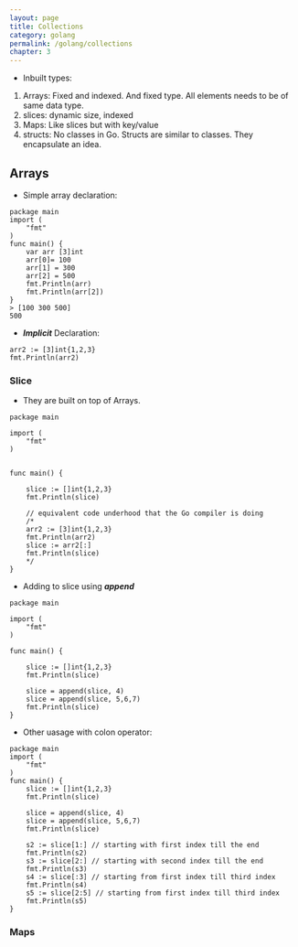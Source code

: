 ```yaml
---
layout: page
title: Collections
category: golang
permalink: /golang/collections
chapter: 3
---
```


* Inbuilt types:
1. Arrays: Fixed and indexed. And fixed type. All elements needs to be of same data type.
2. slices: dynamic size, indexed
3. Maps: Like slices but with key/value
4. structs: No classes in Go. Structs are similar to classes. They encapsulate an idea.


## Arrays

* Simple array declaration:

```
package main
import (
	"fmt"
)
func main() {
	var arr [3]int
	arr[0]= 100
	arr[1] = 300
	arr[2] = 500
	fmt.Println(arr)
    fmt.Println(arr[2])
}
> [100 300 500]
500
```

* ***Implicit*** Declaration:

```
arr2 := [3]int{1,2,3}	
fmt.Println(arr2)
```

### Slice
* They are built on top of Arrays.

```
package main

import (
	"fmt"
)


func main() {
	
	slice := []int{1,2,3}
	fmt.Println(slice)
	
	// equivalent code underhood that the Go compiler is doing
	/*
	arr2 := [3]int{1,2,3}
	fmt.Println(arr2)
	slice := arr2[:]
	fmt.Println(slice)
	*/
}

```

* Adding to slice using ***append***

```
package main

import (
	"fmt"
)

func main() {
	
	slice := []int{1,2,3}
	fmt.Println(slice)
	
	slice = append(slice, 4)
	slice = append(slice, 5,6,7)
	fmt.Println(slice)
}
``` 

* Other uasage with colon operator:

```
package main
import (
	"fmt"
)
func main() {
	slice := []int{1,2,3}
	fmt.Println(slice)
	
	slice = append(slice, 4)
	slice = append(slice, 5,6,7)
	fmt.Println(slice)
	
	s2 := slice[1:] // starting with first index till the end
	fmt.Println(s2)
	s3 := slice[2:] // starting with second index till the end
	fmt.Println(s3)
	s4 := slice[:3] // starting from first index till third index
	fmt.Println(s4)
    s5 := slice[2:5] // starting from first index till third index
	fmt.Println(s5)  
}
```

### Maps
